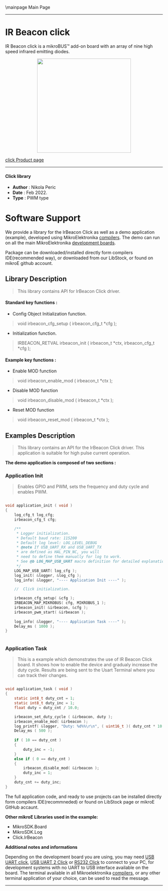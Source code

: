 \mainpage Main Page
 
---
# IR Beacon click

IR Beacon click is a mikroBUS™ add-on board with an array of nine high speed infrared emitting diodes.

<p align="center">
  <img src="https://download.mikroe.com/images/click_for_ide/irbeacon_click.png" height=300px>
</p>

[click Product page](https://www.mikroe.com/ir-beacon-click)

---


#### Click library 

- **Author**        : Nikola Peric
- **Date**          : Feb 2022.
- **Type**          : PWM type


# Software Support

We provide a library for the IrBeacon Click 
as well as a demo application (example), developed using MikroElektronika 
[compilers](https://shop.mikroe.com/compilers). 
The demo can run on all the main MikroElektronika [development boards](https://shop.mikroe.com/development-boards).

Package can be downloaded/installed directly form compilers IDE(recommended way), or downloaded from our LibStock, or found on mikroE github account. 

## Library Description

> This library contains API for IrBeacon Click driver.

#### Standard key functions :

- Config Object Initialization function.
> void irbeacon_cfg_setup ( irbeacon_cfg_t *cfg ); 
 
- Initialization function.
> IRBEACON_RETVAL irbeacon_init ( irbeacon_t *ctx, irbeacon_cfg_t *cfg );

#### Example key functions :

- Enable MOD function
> void irbeacon_enable_mod ( irbeacon_t *ctx );
 
- Disable MOD function
> void irbeacon_disable_mod ( irbeacon_t *ctx );

- Reset MOD function
> void irbeacon_reset_mod ( irbeacon_t *ctx );

## Examples Description

>  This library contains an API for the IrBeacon Click driver.
>  This application is suitable for high pulse current operation.

**The demo application is composed of two sections :**

### Application Init 

> Enables GPIO and PWM, sets the frequency and duty cycle and enables PWM.

```c

void application_init ( void )
{
    log_cfg_t log_cfg;
    irbeacon_cfg_t cfg;

    /** 
     * Logger initialization.
     * Default baud rate: 115200
     * Default log level: LOG_LEVEL_DEBUG
     * @note If USB_UART_RX and USB_UART_TX 
     * are defined as HAL_PIN_NC, you will 
     * need to define them manually for log to work. 
     * See @b LOG_MAP_USB_UART macro definition for detailed explanation.
     */
    LOG_MAP_USB_UART( log_cfg );
    log_init( &logger, &log_cfg );
    log_info( &logger, "---- Application Init ----" );

    //  Click initialization.

    irbeacon_cfg_setup( &cfg );
    IRBEACON_MAP_MIKROBUS( cfg, MIKROBUS_1 );
    irbeacon_init( &irbeacon, &cfg );
    irbeacon_pwm_start( &irbeacon );
    
    log_info( &logger, "---- Application Task ----" );
    Delay_ms ( 1000 );
}
  
```

### Application Task

>  This is a example which demonstrates the use of IR Beacon Click board.
>  It shows how to enable the device and gradualy increase the duty cycle.
>  Results are being sent to the Usart Terminal where you can track their changes.

```c

void application_task ( void )
{
    static int8_t duty_cnt = 1;
    static int8_t duty_inc = 1;
    float duty = duty_cnt / 10.0;

    irbeacon_set_duty_cycle ( &irbeacon, duty );
    irbeacon_enable_mod( &irbeacon );
    log_printf( &logger, "Duty: %d%%\r\n", ( uint16_t )( duty_cnt * 10 ) );
    Delay_ms ( 500 );
    
    if ( 10 == duty_cnt ) 
    {
        duty_inc = -1;
    }
    else if ( 0 == duty_cnt ) 
    {
        irbeacon_disable_mod( &irbeacon );
        duty_inc = 1;
    }
    duty_cnt += duty_inc;
}

```

The full application code, and ready to use projects can be  installed directly form compilers IDE(recommneded) or found on LibStock page or mikroE GitHub accaunt.

**Other mikroE Libraries used in the example:** 

- MikroSDK.Board
- MikroSDK.Log
- Click.IrBeacon

**Additional notes and informations**

Depending on the development board you are using, you may need 
[USB UART click](https://shop.mikroe.com/usb-uart-click), 
[USB UART 2 Click](https://shop.mikroe.com/usb-uart-2-click) or 
[RS232 Click](https://shop.mikroe.com/rs232-click) to connect to your PC, for 
development systems with no UART to USB interface available on the board. The 
terminal available in all Mikroelektronika 
[compilers](https://shop.mikroe.com/compilers), or any other terminal application 
of your choice, can be used to read the message.



---
